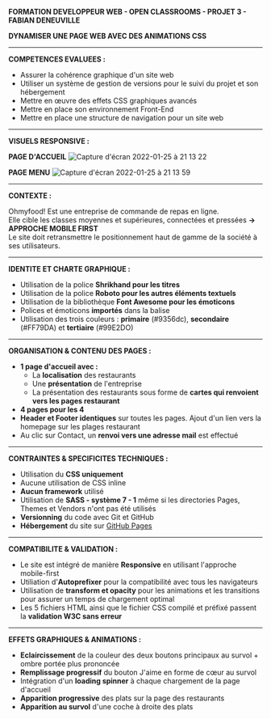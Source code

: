 <b>FORMATION DEVELOPPEUR WEB - OPEN CLASSROOMS - PROJET 3 - FABIAN DENEUVILLE</b>

<b>DYNAMISER UNE PAGE WEB AVEC DES ANIMATIONS CSS</b>
<hr>

<b>COMPETENCES EVALUEES :</b>
- Assurer la cohérence graphique d'un site web
- Utiliser un système de gestion de versions pour le suivi du projet et son hébergement
- Mettre en œuvre des effets CSS graphiques avancés
- Mettre en place son environnement Front-End
- Mettre en place une structure de navigation pour un site web
<hr>

<b>VISUELS RESPONSIVE :</b>

<b>PAGE D'ACCUEIL</b>
![Capture d'écran 2022-01-25 à 21 13 22](https://user-images.githubusercontent.com/94392055/151052576-a369bbe9-4c3e-49bb-a6cc-df1e251cdf28.png)

<b>PAGE MENU</b>
![Capture d'écran 2022-01-25 à 21 13 59](https://user-images.githubusercontent.com/94392055/151052624-56e7cc79-61b6-46c6-9be4-4a3c8439028a.png)
<hr>

<b>CONTEXTE :</b>

Ohmyfood! Est une entreprise de commande de repas en ligne.<br>
Elle cible les classes moyennes et supérieures, connectées et pressées <b>-> APPROCHE MOBILE FIRST</b><br>
Le site doit retransmettre le positionnement haut de gamme de la société à ses utilisateurs.
<hr>

<b>IDENTITE ET CHARTE GRAPHIQUE :</b>
- Utilisation de la police <b>Shrikhand pour les titres</b>
- Utilisation de la police <b>Roboto pour les autres éléments textuels</b>
- Utilisation de la bibliothèque <b>Font Awesome pour les émoticons</b>
- Polices et émoticons <b>importés</b> dans la balise <head>
- Utilisation des trois couleurs : <b>primaire</b> (#9356dc), <b>secondaire</b> (#FF79DA) et <b>tertiaire</b> (#99E2DO)
<hr>

<b>ORGANISATION & CONTENU DES PAGES :</b>
- <b>1 page d'accueil avec :</b>
  - La <b>localisation</b> des restaurants
  - Une <b>présentation</b> de l'entreprise
  - La présentation des restaurants sous forme de <b>cartes qui renvoient vers les pages restaurant</b>
- <b>4 pages pour les 4</b>
- <b>Header et Footer identiques</b> sur toutes les pages. Ajout d'un lien vers la homepage sur les plages restaurant
- Au clic sur Contact, un <b>renvoi vers une adresse mail</b> est effectué
<hr>
  
<b>CONTRAINTES & SPECIFICITES TECHNIQUES :</b>
- Utilisation du <b>CSS uniquement</b>
- Aucune utilisation de CSS inline
- <b>Aucun framework</b> utilisé
- Utilisation de <b>SASS - système 7 - 1</b> même si les directories Pages, Themes et Vendors n'ont pas été utilisés
- <b>Versionning</b> du code avec Git et GitHub
- <b>Hébergement</b> du site sur <a href="https://fabiandeneuville.github.io/FabianDeneuville_3_11012022/">GitHub Pages</a>
<hr>
  
<b>COMPATIBILITE & VALIDATION :</b>
- Le site est intégré de manière <b>Responsive</b> en utilisant l'approche mobile-first
- Utiliation d'<b>Autoprefixer</b> pour la compatibilité avec tous les navigateurs
- Utilisation de <b>transform et opacity</b> pour les animations et les transitions pour assurer un temps de chargement optimal
- Les 5 fichiers HTML ainsi que le fichier CSS compilé et préfixé passent la <b>validation W3C sans erreur</b>
<hr>

<b>EFFETS GRAPHIQUES & ANIMATIONS :</b>
- <b>Eclaircissement</b> de la couleur des deux boutons principaux au survol + ombre portée plus prononcée
- <b>Remplissage progressif</b> du bouton J'aime en forme de cœur au survol
- Intégration d'un <b>loading spinner</b> à chaque chargement de la page d'accueil
- <b>Apparition progressive</b> des plats sur la page des restaurants 
- <b>Apparition au survol</b> d'une coche à droite des plats 
